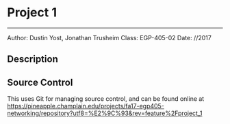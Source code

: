 # Project 1
---

Author: Dustin Yost, Jonathan Trusheim
Class: EGP-405-02
Date: //2017

## Description


## Source Control

This uses Git for managing source control, and can be found online at https://pineapple.champlain.edu/projects/fa17-egp405-networking/repository?utf8=%E2%9C%93&rev=feature%2Fproject_1
